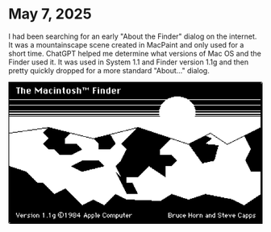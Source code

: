 # May 7, 2025

I had been searching for an early "About the Finder" dialog on the internet. It was a mountainscape scene created in MacPaint and only used for a short time. ChatGPT helped me determine what versions of Mac OS and the Finder used it. It was used in System 1.1 and Finder version 1.1g and then pretty quickly dropped for a more standard "About..." dialog.

![About the Finder](../images/about-the-finder-v11g.png)